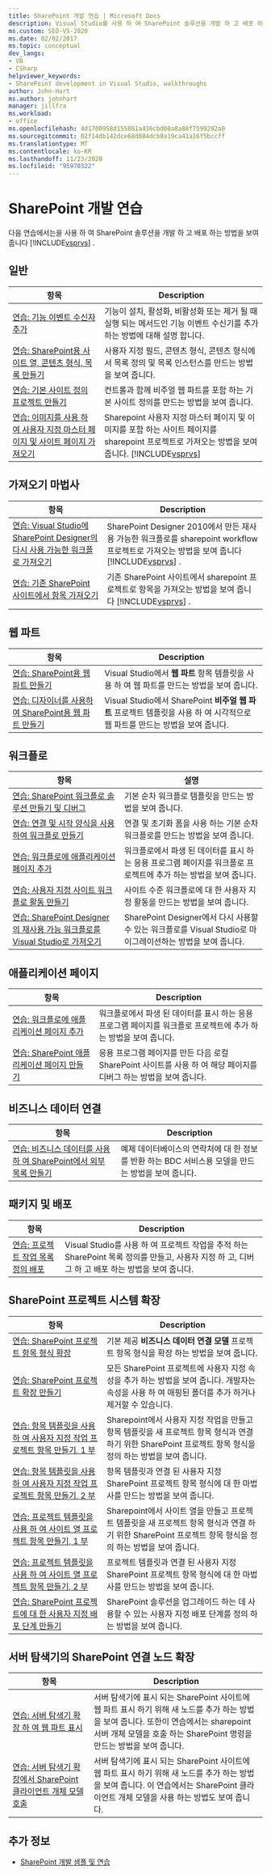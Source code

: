 ```yaml
---
title: SharePoint 개발 연습 | Microsoft Docs
description: Visual Studio를 사용 하 여 SharePoint 솔루션을 개발 하 고 배포 하는 방법을 보여 주는 연습에 대 한 링크를 참조 하세요. 링크는 기능 영역 별로 구성 됩니다.
ms.custom: SEO-VS-2020
ms.date: 02/02/2017
ms.topic: conceptual
dev_langs:
- VB
- CSharp
helpviewer_keywords:
- SharePoint development in Visual Studio, walkthroughs
author: John-Hart
ms.author: johnhart
manager: jillfra
ms.workload:
- office
ms.openlocfilehash: 4d1700958d155801a436cbd00a8a88f7599292a0
ms.sourcegitcommit: 02f14db142dce68d084dcb0a19ca41a16f5bccff
ms.translationtype: MT
ms.contentlocale: ko-KR
ms.lasthandoff: 11/23/2020
ms.locfileid: "95970322"
---
```

# <a name="sharepoint-development-walkthroughs"></a>SharePoint 개발 연습
  다음 연습에서는을 사용 하 여 SharePoint 솔루션을 개발 하 고 배포 하는 방법을 보여 줍니다 [!INCLUDE[vsprvs](../sharepoint/includes/vsprvs-md.md)] .

## <a name="general"></a>일반

|항목|Description|
|-----------|-----------------|
|[연습: 기능 이벤트 수신자 추가](../sharepoint/walkthrough-add-feature-event-receivers.md)|기능이 설치, 활성화, 비활성화 또는 제거 될 때 실행 되는 메서드인 기능 이벤트 수신기를 추가 하는 방법에 대해 설명 합니다.|
|[연습: SharePoint용 사이트 열, 콘텐츠 형식, 목록 만들기](../sharepoint/walkthrough-create-a-site-column-content-type-and-list-for-sharepoint.md)|사용자 지정 필드, 콘텐츠 형식, 콘텐츠 형식에서 목록 정의 및 목록 인스턴스를 만드는 방법을 보여 줍니다.|
|[연습: 기본 사이트 정의 프로젝트 만들기](../sharepoint/walkthrough-create-a-basic-site-definition-project.md)|컨트롤과 함께 비주얼 웹 파트를 포함 하는 기본 사이트 정의를 만드는 방법을 보여 줍니다.|
|[연습: 이미지를 사용 하 여 사용자 지정 마스터 페이지 및 사이트 페이지 가져오기](../sharepoint/walkthrough-import-a-custom-master-page-and-site-page-with-an-image.md)|Sharepoint 사용자 지정 마스터 페이지 및 이미지를 포함 하는 사이트 페이지를 sharepoint 프로젝트로 가져오는 방법을 보여 줍니다. [!INCLUDE[vsprvs](../sharepoint/includes/vsprvs-md.md)]|

## <a name="import-wizard"></a>가져오기 마법사

|항목|Description|
|-----------|-----------------|
|[연습: Visual Studio에 SharePoint Designer의 다시 사용 가능한 워크플로 가져오기](../sharepoint/walkthrough-import-a-sharepoint-designer-reusable-workflow-into-visual-studio.md)|SharePoint Designer 2010에서 만든 재사용 가능한 워크플로를 sharepoint workflow 프로젝트로 가져오는 방법을 보여 줍니다 [!INCLUDE[vsprvs](../sharepoint/includes/vsprvs-md.md)] .|
|[연습: 기존 SharePoint 사이트에서 항목 가져오기](../sharepoint/walkthrough-import-items-from-an-existing-sharepoint-site.md)|기존 SharePoint 사이트에서 sharepoint 프로젝트로 항목을 가져오는 방법을 보여 줍니다 [!INCLUDE[vsprvs](../sharepoint/includes/vsprvs-md.md)] .|

## <a name="web-parts"></a>웹 파트

|항목|Description|
|-----------|-----------------|
|[연습: SharePoint용 웹 파트 만들기](../sharepoint/walkthrough-creating-a-web-part-for-sharepoint.md)|Visual Studio에서 **웹 파트** 항목 템플릿을 사용 하 여 웹 파트를 만드는 방법을 보여 줍니다.|
|[연습: 디자이너를 사용하여 SharePoint용 웹 파트 만들기](../sharepoint/walkthrough-creating-a-web-part-for-sharepoint-by-using-a-designer.md)|Visual Studio에서 SharePoint **비주얼 웹 파트** 프로젝트 템플릿을 사용 하 여 시각적으로 웹 파트를 만드는 방법을 보여 줍니다.|

## <a name="workflows"></a>워크플로

|항목|설명|
|-----------|-----------------|
|[연습: SharePoint 워크플로 솔루션 만들기 및 디버그](../sharepoint/walkthrough-creating-and-debugging-a-sharepoint-workflow-solution.md)|기본 순차 워크플로 템플릿을 만드는 방법을 보여 줍니다.|
|[연습: 연결 및 시작 양식을 사용하여 워크플로 만들기](../sharepoint/walkthrough-creating-a-workflow-with-association-and-initiation-forms.md)|연결 및 초기화 폼을 사용 하는 기본 순차 워크플로를 만드는 방법을 보여 줍니다.|
|[연습: 워크플로에 애플리케이션 페이지 추가](../sharepoint/walkthrough-add-an-application-page-to-a-workflow.md)|워크플로에서 파생 된 데이터를 표시 하는 응용 프로그램 페이지를 워크플로 프로젝트에 추가 하는 방법을 보여 줍니다.|
|[연습: 사용자 지정 사이트 워크플로 활동 만들기](../sharepoint/walkthrough-create-a-custom-site-workflow-activity.md)|사이트 수준 워크플로에 대 한 사용자 지정 활동을 만드는 방법을 보여 줍니다.|
|[연습: SharePoint Designer의 재사용 가능 워크플로를 Visual Studio로 가져오기](../sharepoint/walkthrough-import-a-sharepoint-designer-reusable-workflow-into-visual-studio.md)|SharePoint Designer에서 다시 사용할 수 있는 워크플로를 Visual Studio로 마이그레이션하는 방법을 보여 줍니다.|

## <a name="application-pages"></a>애플리케이션 페이지

|항목|Description|
|-----------|-----------------|
|[연습: 워크플로에 애플리케이션 페이지 추가](../sharepoint/walkthrough-add-an-application-page-to-a-workflow.md)|워크플로에서 파생 된 데이터를 표시 하는 응용 프로그램 페이지를 워크플로 프로젝트에 추가 하는 방법을 보여 줍니다.|
|[연습: SharePoint 애플리케이션 페이지 만들기](../sharepoint/walkthrough-creating-a-sharepoint-application-page.md)|응용 프로그램 페이지를 만든 다음 로컬 SharePoint 사이트를 사용 하 여 해당 페이지를 디버그 하는 방법을 보여 줍니다.|

## <a name="business-data-connectivity"></a>비즈니스 데이터 연결

|항목|Description|
|-----------|-----------------|
|[연습: 비즈니스 데이터를 사용 하 여 SharePoint에서 외부 목록 만들기](../sharepoint/walkthrough-creating-an-external-list-in-sharepoint-by-using-business-data.md)|예제 데이터베이스의 연락처에 대 한 정보를 반환 하는 BDC 서비스용 모델을 만드는 방법을 보여 줍니다.|

## <a name="packaging-and-deployment"></a>패키지 및 배포

|항목|Description|
|-----------|-----------------|
|[연습: 프로젝트 작업 목록 정의 배포](../sharepoint/walkthrough-deploying-a-project-task-list-definition.md)|Visual Studio를 사용 하 여 프로젝트 작업을 추적 하는 SharePoint 목록 정의를 만들고, 사용자 지정 하 고, 디버그 하 고 배포 하는 방법을 보여 줍니다.|

## <a name="extend-the-sharepoint-project-system"></a>SharePoint 프로젝트 시스템 확장

|항목|Description|
|-----------|-----------------|
|[연습: SharePoint 프로젝트 항목 형식 확장](../sharepoint/walkthrough-extending-a-sharepoint-project-item-type.md)|기본 제공 **비즈니스 데이터 연결 모델** 프로젝트 항목 형식을 확장 하는 방법을 보여 줍니다.|
|[연습: SharePoint 프로젝트 확장 만들기](../sharepoint/walkthrough-creating-a-sharepoint-project-extension.md)|모든 SharePoint 프로젝트에 사용자 지정 속성을 추가 하는 방법을 보여 줍니다. 개발자는 속성을 사용 하 여 매핑된 폴더를 추가 하거나 제거할 수 있습니다.|
|[연습: 항목 템플릿을 사용 하 여 사용자 지정 작업 프로젝트 항목 만들기, 1 부](../sharepoint/walkthrough-creating-a-custom-action-project-item-with-an-item-template-part-1.md)|Sharepoint에서 사용자 지정 작업을 만들고 항목 템플릿을 새 프로젝트 항목 형식과 연결 하기 위한 SharePoint 프로젝트 항목 형식을 정의 하는 방법을 보여 줍니다.|
|[연습: 항목 템플릿을 사용 하 여 사용자 지정 작업 프로젝트 항목 만들기, 2 부](../sharepoint/walkthrough-creating-a-custom-action-project-item-with-an-item-template-part-2.md)|항목 템플릿과 연결 된 사용자 지정 SharePoint 프로젝트 항목 형식에 대 한 마법사를 만드는 방법을 보여 줍니다.|
|[연습: 프로젝트 템플릿을 사용 하 여 사이트 열 프로젝트 항목 만들기, 1 부](../sharepoint/walkthrough-creating-a-site-column-project-item-with-a-project-template-part-1.md)|Sharepoint에서 사이트 열을 만들고 프로젝트 템플릿을 새 프로젝트 항목 형식과 연결 하기 위한 SharePoint 프로젝트 항목 형식을 정의 하는 방법을 보여 줍니다.|
|[연습: 프로젝트 템플릿을 사용 하 여 사이트 열 프로젝트 항목 만들기, 2 부](../sharepoint/walkthrough-creating-a-site-column-project-item-with-a-project-template-part-2.md)|프로젝트 템플릿과 연결 된 사용자 지정 SharePoint 프로젝트 항목 형식에 대 한 마법사를 만드는 방법을 보여 줍니다.|
|[연습: SharePoint 프로젝트에 대 한 사용자 지정 배포 단계 만들기](../sharepoint/walkthrough-creating-a-custom-deployment-step-for-sharepoint-projects.md)|SharePoint 솔루션을 업그레이드 하는 데 사용할 수 있는 사용자 지정 배포 단계를 정의 하는 방법을 보여 줍니다.|

## <a name="extend-the-sharepoint-connections-node-in-server-explorer"></a>서버 탐색기의 SharePoint 연결 노드 확장

|항목|Description|
|-----------|-----------------|
|[연습: 서버 탐색기 확장 하 여 웹 파트 표시](../sharepoint/walkthrough-extending-server-explorer-to-display-web-parts.md)|서버 탐색기에 표시 되는 SharePoint 사이트에 웹 파트 표시 하기 위해 새 노드를 추가 하는 방법을 보여 줍니다. 또한이 연습에서는 sharepoint 서버 개체 모델을 호출 하는 SharePoint 명령을 만드는 방법을 보여 줍니다.|
|[연습: 서버 탐색기 확장에서 SharePoint 클라이언트 개체 모델 호출](../sharepoint/walkthrough-calling-into-the-sharepoint-client-object-model-in-a-server-explorer-extension.md)|서버 탐색기에 표시 되는 SharePoint 사이트에 웹 파트 표시 하기 위해 새 노드를 추가 하는 방법을 보여 줍니다. 이 연습에서는 SharePoint 클라이언트 개체 모델을 사용 하는 방법도 보여 줍니다.|

## <a name="see-also"></a>추가 정보
- [SharePoint 개발 샘플 및 연습](../sharepoint/sharepoint-development-samples-and-walkthroughs.md)

